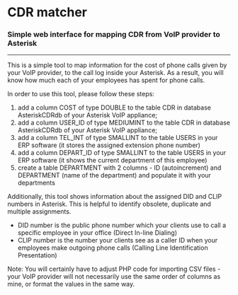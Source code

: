 # CDR matcher

### Simple web interface for mapping CDR from VoIP provider to Asterisk ###

----------
This is a simple tool to map information for the cost of phone calls given by your VoIP provider, to the call log inside your Asterisk.
As a result, you will know how much each of your employees has spent for phone calls.

In order to use this tool, please follow these steps:

1. add a column COST of type DOUBLE to the table CDR in database AsteriskCDRdb of your Asterisk VoIP appliance;
2. add a column USER_ID of type MEDIUMINT to the table CDR in database AsteriskCDRdb of your Asterisk VoIP appliance;
3. add a column TEL_INT of type SMALLINT to the table USERS in your ERP software (it stores the assigned extension phone number)
4. add a column DEPART_ID of type SMALLINT to the table USERS in your ERP software (it shows the current department of this employee)
5. create a table DEPARTMENT with 2 columns - ID (autoincrement) and DEPARTMENT (name of the department) and populate it with your departments

Additionally, this tool shows information about the assigned DID and CLIP numbers in Asterisk. This is helpful to identify obsolete, duplicate and multiple assignments.
- DID number is the public phone number which your clients use to call a specific employee in your office (Direct In-line Dialing)
- CLIP number is the number your clients see as a caller ID when your employees make outgoing phone calls (Calling Line Identification Presentation)

Note:
You will certainly have to adjust PHP code for importing CSV files - your VoIP provider will not necessarily use the same order of columns as mine, or format the values in the same way.
